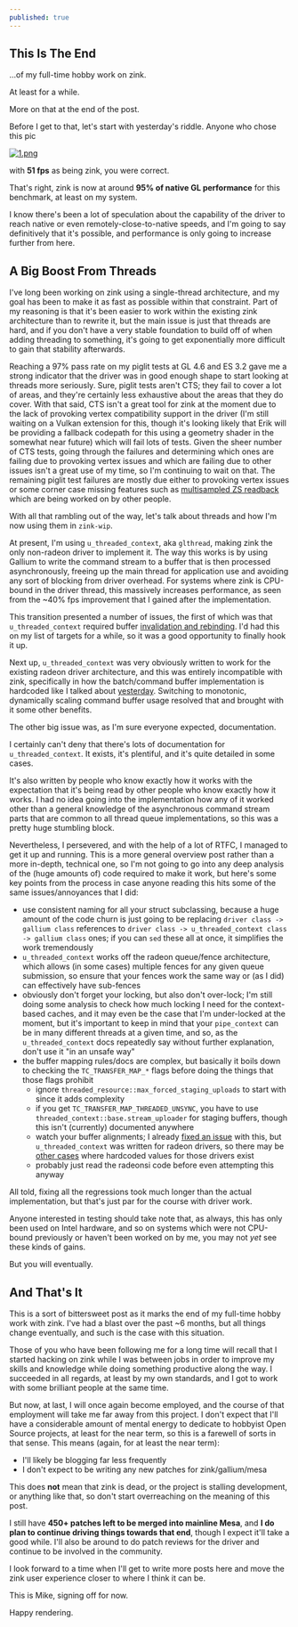 ```yaml
---
published: true
---
```

## This Is The End

...of my full-time hobby work on zink.

At least for a while.

More on that at the end of the post.

Before I get to that, let's start with yesterday's riddle. Anyone who chose this pic

[![1.png]({{site.url}}/assets/guess1/1.png)]({{site.url}}/assets/guess1/1.png)

with **51 fps** as being zink, you were correct.

That's right, zink is now at around **95% of native GL performance** for this benchmark, at least on my system.

I know there's been a lot of speculation about the capability of the driver to reach native or even remotely-close-to-native speeds, and I'm going to say definitively that it's possible, and performance is only going to increase further from here.

## A Big Boost From Threads
I've long been working on zink using a single-thread architecture, and my goal has been to make it as fast as possible within that constraint. Part of my reasoning is that it's been easier to work within the existing zink architecture than to rewrite it, but the main issue is just that threads are hard, and if you don't have a very stable foundation to build off of when adding threading to something, it's going to get exponentially more difficult to gain that stability afterwards.

Reaching a 97% pass rate on my piglit tests at GL 4.6 and ES 3.2 gave me a strong indicator that the driver was in good enough shape to start looking at threads more seriously. Sure, piglit tests aren't CTS; they fail to cover a lot of areas, and they're certainly less exhaustive about the areas that they do cover. With that said, CTS isn't a great tool for zink at the moment due to the lack of provoking vertex compatibility support in the driver (I'm still waiting on a Vulkan extension for this, though it's looking likely that Erik will be providing a fallback codepath for this using a geometry shader in the somewhat near future) which will fail lots of tests. Given the sheer number of CTS tests, going through the failures and determining which ones are failing due to provoking vertex issues and which are failing due to other issues isn't a great use of my time, so I'm continuing to wait on that. The remaining piglit test failures are mostly due either to provoking vertex issues or some corner case missing features such as [multisampled ZS readback](https://gitlab.freedesktop.org/mesa/mesa/-/merge_requests/5935) which are being worked on by other people.

With all that rambling out of the way, let's talk about threads and how I'm now using them in `zink-wip`.

At present, I'm using `u_threaded_context`, aka `glthread`, making zink the only non-radeon driver to implement it. The way this works is by using Gallium to write the command stream to a buffer that is then processed asynchronously, freeing up the main thread for application use and avoiding any sort of blocking from driver overhead. For systems where zink is CPU-bound in the driver thread, this massively increases performance, as seen from the ~40% fps improvement that I gained after the implementation.

This transition presented a number of issues, the first of which was that `u_threaded_context` required buffer [invalidation and rebinding]({{site.url}}/invalidation/). I'd had this on my list of targets for a while, so it was a good opportunity to finally hook it up.

Next up, `u_threaded_context` was very obviously written to work for the existing radeon driver architecture, and this was entirely incompatible with zink, specifically in how the batch/command buffer implementation is hardcoded like I talked about [yesterday]({{site.url}}/architecture/). Switching to monotonic, dynamically scaling command buffer usage resolved that and brought with it some other benefits.

The other big issue was, as I'm sure everyone expected, documentation.

I certainly can't deny that there's lots of documentation for `u_threaded_context`. It exists, it's plentiful, and it's quite detailed in some cases.

It's also written by people who know exactly how it works with the expectation that it's being read by other people who know exactly how it works. I had no idea going into the implementation how any of it worked other than a general knowledge of the asynchronous command stream parts that are common to all thread queue implementations, so this was a pretty huge stumbling block.

Nevertheless, I persevered, and with the help of a lot of RTFC, I managed to get it up and running. This is a more general overview post rather than a more in-depth, technical one, so I'm not going to go into any deep analysis of the (huge amounts of) code required to make it work, but here's some key points from the process in case anyone reading this hits some of the same issues/annoyances that I did:
* use consistent naming for all your struct subclassing, because a huge amount of the code churn is just going to be replacing `driver class -> gallium class` references to `driver class -> u_threaded_context class -> gallium class` ones; if you can `sed` these all at once, it simplifies the work tremendously
* `u_threaded_context` works off the radeon queue/fence architecture, which allows (in some cases) multiple fences for any given queue submission, so ensure that your fences work the same way or (as I did) can effectively have sub-fences
* obviously don't forget your locking, but also don't over-lock; I'm still doing some analysis to check how much locking I need for the context-based caches, and it may even be the case that I'm under-locked at the moment, but it's important to keep in mind that your `pipe_context` can be in many different threads at a given time, and so, as the `u_threaded_context` docs repeatedly say without further explanation, don't use it "in an unsafe way"
* the buffer mapping rules/docs are complex, but basically it boils down to checking the `TC_TRANSFER_MAP_*` flags before doing the things that those flags prohibit
  * ignore `threaded_resource::max_forced_staging_uploads` to start with since it adds complexity
  * if you get `TC_TRANSFER_MAP_THREADED_UNSYNC`, you have to use `threaded_context::base.stream_uploader` for staging buffers, though this isn't (currently) documented anywhere
  * watch your buffer alignments; I already [fixed an issue](https://gitlab.freedesktop.org/mesa/mesa/-/merge_requests/7452) with this, but `u_threaded_context` was written for radeon drivers, so there may be [other cases](https://gitlab.freedesktop.org/mesa/mesa/-/merge_requests/7475) where hardcoded values for those drivers exist
  * probably just read the radeonsi code before even attempting this anyway

All told, fixing all the regressions took much longer than the actual implementation, but that's just par for the course with driver work.

Anyone interested in testing should take note that, as always, this has only been used on Intel hardware, and so on systems which were not CPU-bound previously or haven't been worked on by me, you may not *yet* see these kinds of gains.

But you will eventually.

## And That's It
This is a sort of bittersweet post as it marks the end of my full-time hobby work with zink. I've had a blast over the past ~6 months, but all things change eventually, and such is the case with this situation.

Those of you who have been following me for a long time will recall that I started hacking on zink while I was between jobs in order to improve my skills and knowledge while doing something productive along the way. I succeeded in all regards, at least by my own standards, and I got to work with some brilliant people at the same time.

But now, at last, I will once again become employed, and the course of that employment will take me far away from this project. I don't expect that I'll have a considerable amount of mental energy to dedicate to hobbyist Open Source projects, at least for the near term, so this is a farewell of sorts in that sense. This means (again, for at least the near term):
* I'll likely be blogging far less frequently
* I don't expect to be writing any new patches for zink/gallium/mesa

This does **not** mean that zink is dead, or the project is stalling development, or anything like that, so don't start overreaching on the meaning of this post.

I still have **450+ patches left to be merged into mainline Mesa**, and **I do plan to continue driving things towards that end**, though I expect it'll take a good while. I'll also be around to do patch reviews for the driver and continue to be involved in the community.

I look forward to a time when I'll get to write more posts here and move the zink user experience closer to where I think it can be.

This is Mike, signing off for now.

Happy rendering.
